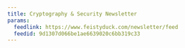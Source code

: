 ```yaml
---
title: Cryptography & Security Newsletter
params:
  feedlink: https://www.feistyduck.com/newsletter/feed
  feedid: 9d1307d066be1ae6639020c6bb319c33
---
```

